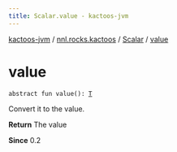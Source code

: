 ```yaml
---
title: Scalar.value - kactoos-jvm
---
```


[kactoos-jvm](../../index.html) / [nnl.rocks.kactoos](../index.html) / [Scalar](index.html) / [value](./value.html)

# value

`abstract fun value(): `[`T`](index.html#T)

Convert it to the value.

**Return**
The value

**Since**
0.2


